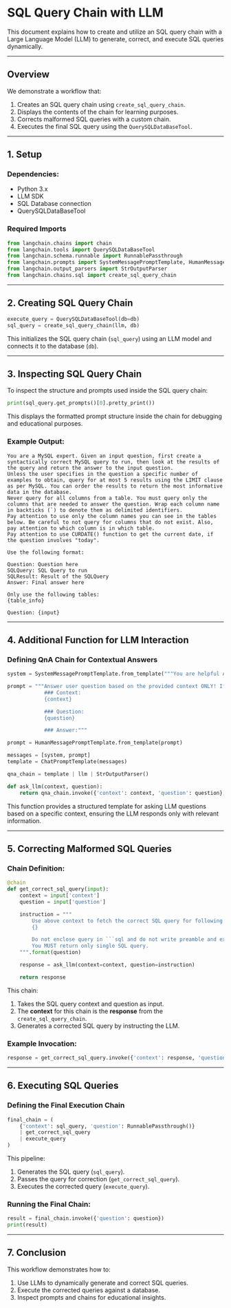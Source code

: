 # SQL Query Chain with LLM

This document explains how to create and utilize an SQL query chain with a Large Language Model (LLM) to generate, correct, and execute SQL queries dynamically.

---

## Overview

We demonstrate a workflow that:

1. Creates an SQL query chain using `create_sql_query_chain`.
2. Displays the contents of the chain for learning purposes.
3. Corrects malformed SQL queries with a custom chain.
4. Executes the final SQL query using the `QuerySQLDataBaseTool`.

---

## 1. Setup

### Dependencies:

- Python 3.x
- LLM SDK
- SQL Database connection
- QuerySQLDataBaseTool

### Required Imports

```python
from langchain.chains import chain
from langchain.tools import QuerySQLDataBaseTool
from langchain.schema.runnable import RunnablePassthrough
from langchain.prompts import SystemMessagePromptTemplate, HumanMessagePromptTemplate, ChatPromptTemplate
from langchain.output_parsers import StrOutputParser
from langchain.chains.sql import create_sql_query_chain
```

---

## 2. Creating SQL Query Chain

```python
execute_query = QuerySQLDataBaseTool(db=db)
sql_query = create_sql_query_chain(llm, db)
```

This initializes the SQL query chain (`sql_query`) using an LLM model and connects it to the database (`db`).

---

## 3. Inspecting SQL Query Chain

To inspect the structure and prompts used inside the SQL query chain:

```python
print(sql_query.get_prompts()[0].pretty_print())
```

This displays the formatted prompt structure inside the chain for debugging and educational purposes.

### Example Output:

```
You are a MySQL expert. Given an input question, first create a syntactically correct MySQL query to run, then look at the results of the query and return the answer to the input question.
Unless the user specifies in the question a specific number of examples to obtain, query for at most 5 results using the LIMIT clause as per MySQL. You can order the results to return the most informative data in the database.
Never query for all columns from a table. You must query only the columns that are needed to answer the question. Wrap each column name in backticks (`) to denote them as delimited identifiers.
Pay attention to use only the column names you can see in the tables below. Be careful to not query for columns that do not exist. Also, pay attention to which column is in which table.
Pay attention to use CURDATE() function to get the current date, if the question involves "today".

Use the following format:

Question: Question here
SQLQuery: SQL Query to run
SQLResult: Result of the SQLQuery
Answer: Final answer here

Only use the following tables:
{table_info}

Question: {input}
```

---

## 4. Additional Function for LLM Interaction

### Defining QnA Chain for Contextual Answers

```python
system = SystemMessagePromptTemplate.from_template("""You are helpful AI assistant who answer user question based on the provided context.""")

prompt = """Answer user question based on the provided context ONLY! If you do not know the answer, just say "I don't know".
            ### Context:
            {context}

            ### Question:
            {question}

            ### Answer:"""

prompt = HumanMessagePromptTemplate.from_template(prompt)

messages = [system, prompt]
template = ChatPromptTemplate(messages)

qna_chain = template | llm | StrOutputParser()

def ask_llm(context, question):
    return qna_chain.invoke({'context': context, 'question': question})
```

This function provides a structured template for asking LLM questions based on a specific context, ensuring the LLM responds only with relevant information.

---

## 5. Correcting Malformed SQL Queries

### Chain Definition:

````python
@chain
def get_correct_sql_query(input):
    context = input['context']
    question = input['question']

    instruction = """
        Use above context to fetch the correct SQL query for following question
        {}

        Do not enclose query in ```sql and do not write preamble and explanation.
        You MUST return only single SQL query.
    """.format(question)

    response = ask_llm(context=context, question=instruction)

    return response
````

This chain:

1. Takes the SQL query context and question as input.
2. The **context** for this chain is the **response** from the `create_sql_query_chain`.
3. Generates a corrected SQL query by instructing the LLM.

### Example Invocation:

```python
response = get_correct_sql_query.invoke({'context': response, 'question': question})
```

---

## 6. Executing SQL Queries

### Defining the Final Execution Chain

```python
final_chain = (
    {'context': sql_query, 'question': RunnablePassthrough()}
    | get_correct_sql_query
    | execute_query
)
```

This pipeline:

1. Generates the SQL query (`sql_query`).
2. Passes the query for correction (`get_correct_sql_query`).
3. Executes the corrected query (`execute_query`).

### Running the Final Chain:

```python
result = final_chain.invoke({'question': question})
print(result)
```

---


## 7. Conclusion

This workflow demonstrates how to:

1. Use LLMs to dynamically generate and correct SQL queries.
2. Execute the corrected queries against a database.
3. Inspect prompts and chains for educational insights.

